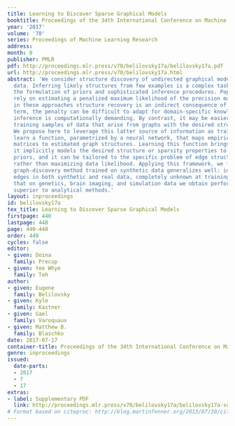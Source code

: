 ```yaml
---
title: Learning to Discover Sparse Graphical Models
booktitle: Proceedings of the 34th International Conference on Machine Learning
year: '2017'
volume: '70'
series: Proceedings of Machine Learning Research
address: 
month: 0
publisher: PMLR
pdf: http://proceedings.mlr.press/v70/belilovsky17a/belilovsky17a.pdf
url: http://proceedings.mlr.press/v70/belilovsky17a.html
abstract: 'We consider structure discovery of undirected graphical models from observational
  data. Inferring likely structures from few examples is a complex task often requiring
  the formulation of priors and sophisticated inference procedures. Popular methods
  rely on estimating a penalized maximum likelihood of the precision matrix. However,
  in these approaches structure recovery is an indirect consequence of the data-fit
  term, the penalty can be difficult to adapt for domain-specific knowledge, and the
  inference is computationally demanding. By contrast, it may be easier to generate
  training samples of data that arise from graphs with the desired structure properties.
  We propose here to leverage this latter source of information as training data to
  learn a function, parametrized by a neural network, that maps empirical covariance
  matrices to estimated graph structures. Learning this function brings two benefits:
  it implicitly models the desired structure or sparsity properties to form suitable
  priors, and it can be tailored to the specific problem of edge structure discovery,
  rather than maximizing data likelihood. Applying this framework, we find our learnable
  graph-discovery method trained on synthetic data generalizes well: identifying relevant
  edges in both synthetic and real data, completely unknown at training time. We find
  that on genetics, brain imaging, and simulation data we obtain performance generally
  superior to analytical methods.'
layout: inproceedings
id: belilovsky17a
tex_title: Learning to Discover Sparse Graphical Models
firstpage: 440
lastpage: 448
page: 440-448
order: 440
cycles: false
editor:
- given: Doina
  family: Precup
- given: Yee Whye
  family: Teh
author:
- given: Eugene
  family: Belilovsky
- given: Kyle
  family: Kastner
- given: Gael
  family: Varoquaux
- given: Matthew B.
  family: Blaschko
date: 2017-07-17
container-title: Proceedings of the 34th International Conference on Machine Learning
genre: inproceedings
issued:
  date-parts:
  - 2017
  - 7
  - 17
extras:
- label: Supplementary PDF
  link: http://proceedings.mlr.press/v70/belilovsky17a/belilovsky17a-supp.pdf
# Format based on citeproc: http://blog.martinfenner.org/2013/07/30/citeproc-yaml-for-bibliographies/
---
```

